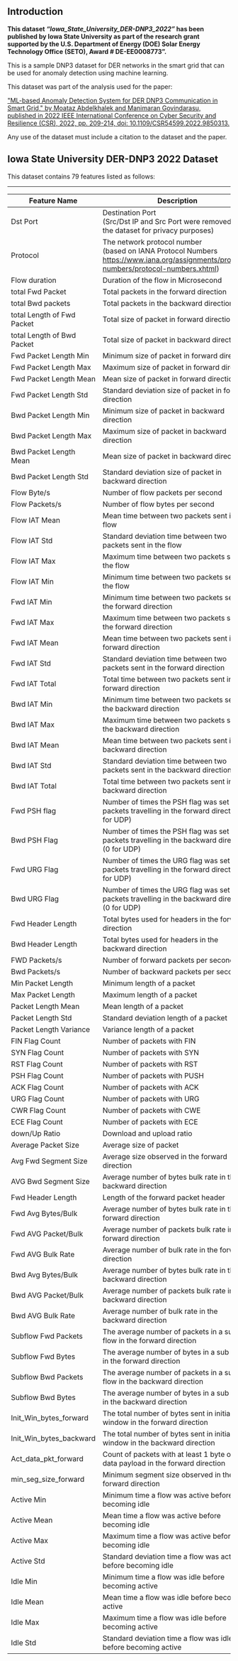 ## Introduction

**This dataset *“Iowa_State_University_DER-DNP3_2022”* has been published by Iowa State University as part of the research grant supported by the U.S. Department of Energy (DOE) Solar Energy Technology Office (SETO), Award # DE-EE0008773”.**


This is a sample DNP3 dataset for DER networks in the smart grid that can be used for anomaly detection using machine learning.

This dataset was part of the analysis used for the paper:

["ML-based Anomaly Detection System for DER DNP3 Communication in Smart Grid," by Moataz Abdelkhalek and Manimaran Govindarasu, published in 2022 IEEE International Conference on Cyber Security and Resilience (CSR), 2022, pp. 209-214, doi: 10.1109/CSR54599.2022.9850313.](https://ieeexplore.ieee.org/document/9817481)

Any use of the dataset must include a citation to the dataset and the paper.


## Iowa State University DER-DNP3 2022 Dataset

This dataset contains 79 features listed as follows:

--------------------------------------------------------------
| Feature Name               | Description                                                                                                                                  |
|----------------------------|----------------------------------------------------------------------------------------------------------------------------------------------|
| Dst Port                   | Destination Port<br>(Src/Dst IP and Src Port were removed from the dataset for privacy purposes)                                             |
| Protocol                   | The network protocol number<br>(based on IANA Protocol Numbers <br>https://www.iana.org/assignments/protocol-numbers/protocol-numbers.xhtml) |
| Flow duration              | Duration of the flow in Microsecond                                                                                                          |
| total Fwd Packet           | Total packets in the forward direction                                                                                                       |
| total Bwd packets          | Total packets in the backward direction                                                                                                      |
| total Length of Fwd Packet | Total size of packet in forward direction                                                                                                    |
| total Length of Bwd Packet | Total size of packet in backward direction                                                                                                   |
| Fwd Packet Length Min      | Minimum size of packet in forward direction                                                                                                  |
| Fwd Packet Length Max      | Maximum size of packet in forward direction                                                                                                  |
| Fwd Packet Length Mean     | Mean size of packet in forward direction                                                                                                     |
| Fwd Packet Length Std      | Standard deviation size of packet in forward direction                                                                                       |
| Bwd Packet Length Min      | Minimum size of packet in backward direction                                                                                                 |
| Bwd Packet Length Max      | Maximum size of packet in backward direction                                                                                                 |
| Bwd Packet Length Mean     | Mean size of packet in backward direction                                                                                                    |
| Bwd Packet Length Std      | Standard deviation size of packet in backward direction                                                                                      |
| Flow Byte/s                | Number of flow packets per second                                                                                                            |
| Flow Packets/s             | Number of flow bytes per second                                                                                                              |
| Flow IAT Mean              | Mean time between two packets sent in the flow                                                                                               |
| Flow IAT Std               | Standard deviation time between two packets sent in the flow                                                                                 |
| Flow IAT Max               | Maximum time between two packets sent in the flow                                                                                            |
| Flow IAT Min               | Minimum time between two packets sent in the flow                                                                                            |
| Fwd IAT Min                | Minimum time between two packets sent in the forward direction                                                                               |
| Fwd IAT Max                | Maximum time between two packets sent in the forward direction                                                                               |
| Fwd IAT Mean               | Mean time between two packets sent in the forward direction                                                                                  |
| Fwd IAT Std                | Standard deviation time between two packets sent in the forward direction                                                                    |
| Fwd IAT Total              | Total time between two packets sent in the forward direction                                                                                 |
| Bwd IAT Min                | Minimum time between two packets sent in the backward direction                                                                              |
| Bwd IAT Max                | Maximum time between two packets sent in the backward direction                                                                              |
| Bwd IAT Mean               | Mean time between two packets sent in the backward direction                                                                                 |
| Bwd IAT Std                | Standard deviation time between two packets sent in the backward direction                                                                   |
| Bwd IAT Total              | Total time between two packets sent in the backward direction                                                                                |
| Fwd PSH flag               | Number of times the PSH flag was set in packets travelling in the forward direction (0 for UDP)                                              |
| Bwd PSH Flag               | Number of times the PSH flag was set in packets travelling in the backward direction (0 for UDP)                                             |
| Fwd URG Flag               | Number of times the URG flag was set in packets travelling in the forward direction (0 for UDP)                                              |
| Bwd URG Flag               | Number of times the URG flag was set in packets travelling in the backward direction (0 for UDP)                                             |
| Fwd Header Length          | Total bytes used for headers in the forward direction                                                                                        |
| Bwd Header Length          | Total bytes used for headers in the backward direction                                                                                       |
| FWD Packets/s              | Number of forward packets per second                                                                                                         |
| Bwd Packets/s              | Number of backward packets per second                                                                                                        |
| Min Packet Length          | Minimum length of a packet                                                                                                                   |
| Max Packet Length          | Maximum length of a packet                                                                                                                   |
| Packet Length Mean         | Mean length of a packet                                                                                                                      |
| Packet Length Std          | Standard deviation length of a packet                                                                                                        |
| Packet Length Variance     | Variance length of a packet                                                                                                                  |
| FIN Flag Count             | Number of packets with FIN                                                                                                                   |
| SYN Flag Count             | Number of packets with SYN                                                                                                                   |
| RST Flag Count             | Number of packets with RST                                                                                                                   |
| PSH Flag Count             | Number of packets with PUSH                                                                                                                  |
| ACK Flag Count             | Number of packets with ACK                                                                                                                   |
| URG Flag Count             | Number of packets with URG                                                                                                                   |
| CWR Flag Count             | Number of packets with CWE                                                                                                                   |
| ECE Flag Count             | Number of packets with ECE                                                                                                                   |
| down/Up Ratio              | Download and upload ratio                                                                                                                    |
| Average Packet Size        | Average size of packet                                                                                                                       |
| Avg Fwd Segment Size       | Average size observed in the forward direction                                                                                               |
| AVG Bwd Segment Size       | Average number of bytes bulk rate in the backward direction                                                                                  |
| Fwd Header Length          | Length of the forward packet header                                                                                                          |
| Fwd Avg Bytes/Bulk         | Average number of bytes bulk rate in the forward direction                                                                                   |
| Fwd AVG Packet/Bulk        | Average number of packets bulk rate in the forward direction                                                                                 |
| Fwd AVG Bulk Rate          | Average number of bulk rate in the forward direction                                                                                         |
| Bwd Avg Bytes/Bulk         | Average number of bytes bulk rate in the backward direction                                                                                  |
| Bwd AVG Packet/Bulk        | Average number of packets bulk rate in the backward direction                                                                                |
| Bwd AVG Bulk Rate          | Average number of bulk rate in the backward direction                                                                                        |
| Subflow Fwd Packets        | The average number of packets in a sub flow in the forward direction                                                                         |
| Subflow Fwd Bytes          | The average number of bytes in a sub flow in the forward direction                                                                           |
| Subflow Bwd Packets        | The average number of packets in a sub flow in the backward direction                                                                        |
| Subflow Bwd Bytes          | The average number of bytes in a sub flow in the backward direction                                                                          |
| Init_Win_bytes_forward     | The total number of bytes sent in initial window in the forward direction                                                                    |
| Init_Win_bytes_backward    | The total number of bytes sent in initial window in the backward direction                                                                   |
| Act_data_pkt_forward       | Count of packets with at least 1 byte of TCP data payload in the forward direction                                                           |
| min_seg_size_forward       | Minimum segment size observed in the forward direction                                                                                       |
| Active Min                 | Minimum time a flow was active before becoming idle                                                                                          |
| Active Mean                | Mean time a flow was active before becoming idle                                                                                             |
| Active Max                 | Maximum time a flow was active before becoming idle                                                                                          |
| Active Std                 | Standard deviation time a flow was active before becoming idle                                                                               |
| Idle Min                   | Minimum time a flow was idle before becoming active                                                                                          |
| Idle Mean                  | Mean time a flow was idle before becoming active                                                                                             |
| Idle Max                   | Maximum time a flow was idle before becoming active                                                                                          |
| Idle Std                   | Standard deviation time a flow was idle before becoming active                                                                               |
